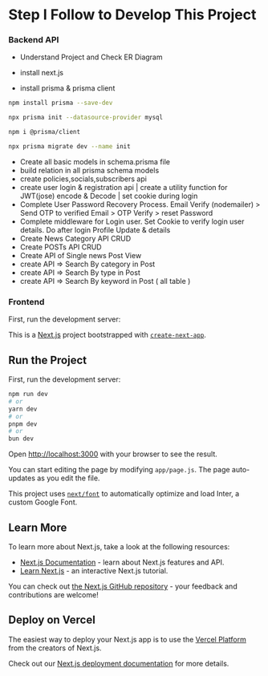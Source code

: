 # Step I Follow to Develop This Project

### Backend API

- Understand Project and Check ER Diagram

- install next.js
- install prisma & prisma client

```bash
npm install prisma --save-dev

npx prisma init --datasource-provider mysql

npm i @prisma/client

npx prisma migrate dev --name init
```

- Create all basic models in schema.prisma file
- build relation in all prisma schema models
- create policies,socials,subscribers api
- create user login & registration api | create a utility function for JWT(jose) encode & Decode | set cookie during login
- Complete User Password Recovery Process. Email Verify (nodemailer) > Send OTP to verified Email > OTP Verify > reset Password
- Complete middleware for Login user. Set Cookie to verify login user details. Do after login Profile Update & details
- Create News Category API CRUD
- Create POSTs API CRUD
- Create API of Single news Post View
- create API => Search By category in Post
- create API => Search By type in Post
- create API => Search By keyword in Post ( all table )

### Frontend

First, run the development server:

This is a [Next.js](https://nextjs.org/) project bootstrapped with [`create-next-app`](https://github.com/vercel/next.js/tree/canary/packages/create-next-app).

## Run the Project

First, run the development server:

```bash
npm run dev
# or
yarn dev
# or
pnpm dev
# or
bun dev
```

Open [http://localhost:3000](http://localhost:3000) with your browser to see the result.

You can start editing the page by modifying `app/page.js`. The page auto-updates as you edit the file.

This project uses [`next/font`](https://nextjs.org/docs/basic-features/font-optimization) to automatically optimize and load Inter, a custom Google Font.

## Learn More

To learn more about Next.js, take a look at the following resources:

- [Next.js Documentation](https://nextjs.org/docs) - learn about Next.js features and API.
- [Learn Next.js](https://nextjs.org/learn) - an interactive Next.js tutorial.

You can check out [the Next.js GitHub repository](https://github.com/vercel/next.js/) - your feedback and contributions are welcome!

## Deploy on Vercel

The easiest way to deploy your Next.js app is to use the [Vercel Platform](https://vercel.com/new?utm_medium=default-template&filter=next.js&utm_source=create-next-app&utm_campaign=create-next-app-readme) from the creators of Next.js.

Check out our [Next.js deployment documentation](https://nextjs.org/docs/deployment) for more details.
